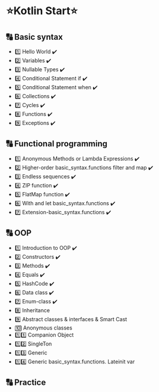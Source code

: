 # ⭐Kotlin Start⭐
## 🔠 Basic syntax
- 1️⃣ Hello World ✔️
- 2️⃣ Variables ✔️
- 3️⃣ Nullable Types ✔️
- 4️⃣ Conditional Statement if ✔️
- 5️⃣ Conditional Statement when ✔️
- 6️⃣ Collections ✔️
- 7️⃣ Cycles ✔️
- 8️⃣ Functions ✔️
- 9️⃣ Exceptions ✔️
## 🔠 Functional programming
- 1️⃣ Anonymous Methods or Lambda Expressions  ✔️
- 2️⃣ Higher-order basic_syntax.functions filter and map  ✔️
- 3️⃣ Endless sequences  ✔️
- 4️⃣ ZIP function  ✔️
- 5️⃣ FlatMap function  ✔️
- 6️⃣ With and let basic_syntax.functions  ✔️
- 7️⃣ Extension-basic_syntax.functions  ✔️
## 🔠 OOP
- 1️⃣ Introduction to OOP  ✔️
- 2️⃣ Constructors  ✔️
- 3️⃣ Methods  ✔️
- 4️⃣ Equals  ✔️
- 5️⃣ HashCode  ✔️
- 6️⃣ Data class  ✔️
- 7️⃣ Enum-class  ✔️
- 8️⃣ Inheritance
- 9️⃣ Abstract classes & interfaces & Smart Cast
- 🔟 Anonymous classes
- 1️⃣1️⃣ Companion Object
- 1️⃣2️⃣ SingleTon
- 1️⃣3️⃣ Generic
- 1️⃣4️⃣ Generic basic_syntax.functions. Lateinit var
## 🔠 Practice